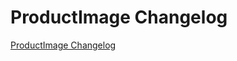 # ProductImage Changelog

[ProductImage Changelog](https://github.com/spryker/ProductImage/releases)
